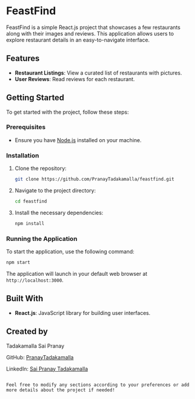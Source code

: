 # FeastFind

FeastFind is a simple React.js project that showcases a few restaurants along with their images and reviews. This application allows users to explore restaurant details in an easy-to-navigate interface.

## Features

- **Restaurant Listings**: View a curated list of restaurants with pictures.
- **User Reviews**: Read reviews for each restaurant.

## Getting Started

To get started with the project, follow these steps:

### Prerequisites

- Ensure you have [Node.js](https://nodejs.org/) installed on your machine.

### Installation

1. Clone the repository:

   ```bash
   git clone https://github.com/PranayTadakamalla/feastfind.git
   ```

2. Navigate to the project directory:

   ```bash
   cd feastfind
   ```

3. Install the necessary dependencies:

   ```bash
   npm install
   ```

### Running the Application

To start the application, use the following command:

```bash
npm start
```

The application will launch in your default web browser at `http://localhost:3000`.

## Built With

- **React.js**: JavaScript library for building user interfaces.

## Created by

Tadakamalla Sai Pranay  


GitHub: [PranayTadakamalla](https://github.com/PranayTadakamalla)  


LinkedIn: [Sai Pranay Tadakamalla](https://in.linkedin.com/in/sai-pranay-tadakamalla-7570bb1a6)
```

Feel free to modify any sections according to your preferences or add more details about the project if needed!

